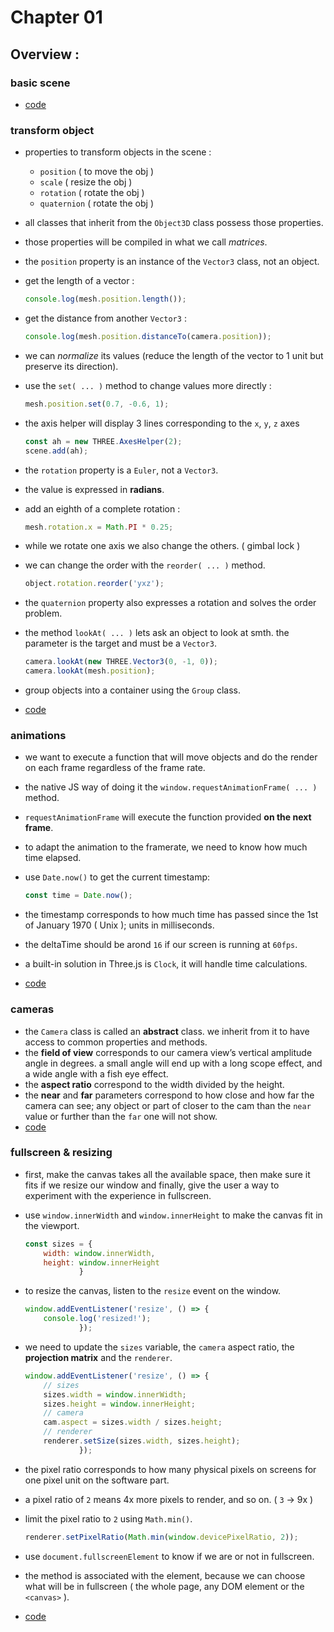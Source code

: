 # Chapter 01


## Overview :


### basic scene

-   [code](sketch_01.js)


### transform object

-   properties to transform objects in the scene :
    -   `position` ( to move the obj )
    -   `scale` ( resize the obj )
    -   `rotation` ( rotate the obj )
    -   `quaternion` ( rotate the obj )
-   all classes that inherit from the `Object3D` class possess those properties.
-   those properties will be compiled in what we call *matrices*.
-   the `position` property is an instance of the `Vector3` class, not an object.
-   get the length of a vector :
    
    ```js
    console.log(mesh.position.length());
    ```
-   get the distance from another `Vector3` :
    
    ```js
    console.log(mesh.position.distanceTo(camera.position));
    ```
-   we can *normalize* its values (reduce the length of the vector to 1 unit but preserve its direction).
-   use the `set( ... )` method to change values more directly :
    
    ```js
    mesh.position.set(0.7, -0.6, 1);
    ```
-   the axis helper will display 3 lines corresponding to the `x`, `y`, `z` axes
    
    ```js
    const ah = new THREE.AxesHelper(2);
    scene.add(ah);
    ```
-   the `rotation` property is a `Euler`, not a `Vector3`.
-   the value is expressed in **radians**.
-   add an eighth of a complete rotation :
    
    ```js
    mesh.rotation.x = Math.PI * 0.25;
    ```
-   while we rotate one axis we also change the others. ( gimbal lock )
-   we can change the order with the `reorder( ... )` method.
    
    ```js
    object.rotation.reorder('yxz');
    ```
-   the `quaternion` property also expresses a rotation and solves the order problem.
-   the method `lookAt( ... )` lets ask an object to look at smth. the parameter is the target and must be a `Vector3`.
    
    ```js
    camera.lookAt(new THREE.Vector3(0, -1, 0));
    camera.lookAt(mesh.position);
    ```
-   group objects into a container using the `Group` class.
-   [code](sketch_02.js)


### animations

-   we want to execute a function that will move objects and do the render on each frame regardless of the frame rate.
-   the native JS way of doing it the `window.requestAnimationFrame( ... )` method.
-   `requestAnimationFrame` will execute the function provided **on the next frame**.
-   to adapt the animation to the framerate, we need to know how much time elapsed.
-   use `Date.now()` to get the current timestamp:
    
    ```js
    const time = Date.now();
    ```
-   the timestamp corresponds to how much time has passed since the 1st of January 1970 ( Unix ); units in milliseconds.
-   the deltaTime should be arond `16` if our screen is running at `60fps`.
-   a built-in solution in Three.js is `Clock`, it will handle time calculations.
-   [code](sketch_03.js)


### cameras

-   the `Camera` class is called an **abstract** class. we inherit from it to have access to common properties and methods.
-   the **field of view** corresponds to our camera view&rsquo;s vertical amplitude angle in degrees. a small angle will end up with a long scope effect, and a wide angle with a fish eye effect.
-   the **aspect ratio** correspond to the width divided by the height.
-   the **near** and **far** parameters correspond to how close and how far the camera can see; any object or part of closer to the cam than the `near` value or further than the `far` one will not show.
-   [code](sketch_04.js)


### fullscreen & resizing

-   first, make the canvas takes all the available space, then make sure it fits if we resize our window and finally, give the user a way to experiment with the experience in fullscreen.
-   use `window.innerWidth` and `window.innerHeight` to make the canvas fit in the viewport.
    
    ```js
    const sizes = {
        width: window.innerWidth,
        height: window.innerHeight
                }
    ```
-   to resize the canvas, listen to the `resize` event on the window.
    
    ```js
    window.addEventListener('resize', () => {
        console.log('resized!');
                });
    ```
-   we need to update the `sizes` variable, the `camera` aspect ratio, the **projection matrix** and the `renderer`.
    
    ```js
    window.addEventListener('resize', () => {
        // sizes
        sizes.width = window.innerWidth;
        sizes.height = window.innerHeight;
        // camera
        cam.aspect = sizes.width / sizes.height;
        // renderer
        renderer.setSize(sizes.width, sizes.height);
                });
    ```
-   the pixel ratio corresponds to how many physical pixels on screens for one pixel unit on the software part.
-   a pixel ratio of `2` means 4x more pixels to render, and so on. ( `3` -> 9x )
-   limit the pixel ratio to `2` using `Math.min()`.
    
    ```js
    renderer.setPixelRatio(Math.min(window.devicePixelRatio, 2));
    ```
-   use `document.fullscreenElement` to know if we are or not in fullscreen.
-   the method is associated with the element, because we can choose what will be in fullscreen ( the whole page, any DOM element or the `<canvas>` ).
-   [code](sketch_05.js)
